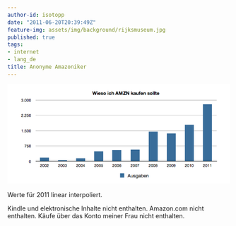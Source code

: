 ```yaml
---
author-id: isotopp
date: "2011-06-20T20:39:49Z"
feature-img: assets/img/background/rijksmuseum.jpg
published: true
tags:
- internet
- lang_de
title: Anonyme Amazoniker
---
```

![](/uploads/amazon-per-jahr.png)

Werte für 2011 linear interpoliert.

Kindle und elektronische Inhalte nicht enthalten. Amazon.com nicht
enthalten. Käufe über das Konto meiner Frau nicht enthalten.

